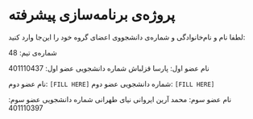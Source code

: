 # پروژه‌ی برنامه‌سازی پیشرفته
لطفا نام و نام‌خانوادگی و شماره‌ی دانشجووی اعضای گروه خود را این‌جا وارد کنید:

شماره‌ی تیم: 48

نام عضو اول: پارسا قزلباش
شماره دانشجویی عضو اول: 401110437

نام عضو دوم: `[FILL HERE]`
شماره دانشجویی عضو دوم: `[FILL HERE]`

نام عضو سوم: محمد آرین ایروانی نیای طهرانی
شماره دانشجویی عضو سوم: 401110397

